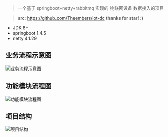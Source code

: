 > 一个基于 springboot+netty+rabbitmq 实现的 物联网设备 数据接入的项目

> **src**: https://github.com/Theembers/iot-dc
> **thanks for star! :)**

- JDK 8+
- springboot 1.4.5
- netty 4.1.29

## 业务流程示意图

![业务流程示意图](https://image-1257148187.cos.ap-chengdu.myqcloud.com/picgo_img/20181227172837.png)

## 功能模块流程图

![功能模块流程图](https://image-1257148187.cos.ap-chengdu.myqcloud.com/picgo_img/20181228110801.png)

## 项目结构

![项目结构](https://image-1257148187.cos.ap-chengdu.myqcloud.com/picgo_img/20190109103922.png)